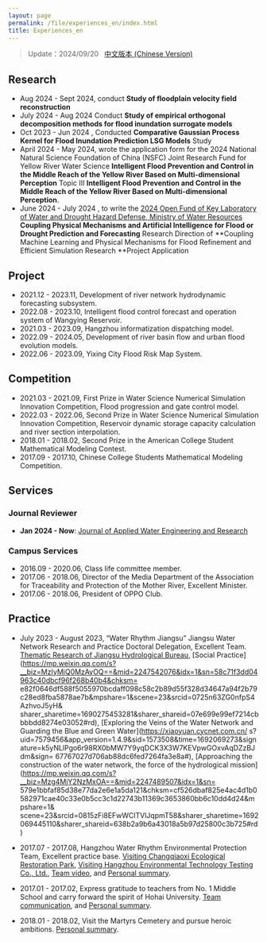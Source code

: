 ```yaml
---
layout: page
permalink: /file/experiences_en/index.html
title: Experiences_en
---
```


> Update：2024/09/20 &nbsp; [中文版本 (Chinese Version)](https://lujiabo98.github.io/experiences/)

## Research

- Aug 2024 - Sept 2024, conduct **Study of floodplain velocity field reconstruction**
- July 2024 - Aug 2024 Conduct **Study of empirical orthogonal decomposition methods for flood inundation surrogate models**
- Oct 2023 - Jun 2024 , Conducted **Comparative Gaussian Process Kernel for Flood Inundation Prediction LSG Models** Study<br>
- April 2024 - May 2024, wrote the application form for the 2024 National Natural Science Foundation of China (NSFC) Joint Research Fund for Yellow River Water Science **Intelligent Flood Prevention and Control in the Middle Reach of the Yellow River Based on Multi-dimensional Perception** Topic III **Intelligent Flood Prevention and Control in the Middle Reach of the Yellow River Based on Multi-dimensional Perception**.
- June 2024 - July 2024 , to write the [2024 Open Fund of Key Laboratory of Water and Drought Hazard Defense, Ministry of Water Resources](http://www.nhri.cn/art/2024/6/17/art_33_76659.html) **Coupling Physical Mechanisms and Artificial Intelligence for Flood or Drought Prediction and Forecasting** Research Direction of **Coupling Machine Learning and Physical Mechanisms for Flood Refinement and Efficient Simulation Research **Project Application





## Project

- 2021.12 - 2023.11, Development of river network hydrodynamic forecasting subsystem.
- 2022.08 - 2023.10, Intelligent flood control forecast and operation system of Wangying Reservoir.
- 2021.03 - 2023.09, Hangzhou informatization dispatching model.
- 2022.09 - 2024.05, Development of river basin flow and urban flood evolution models.
- 2022.06 - 2023.09, Yixing City Flood Risk Map System.

## Competition

- 2021.03 - 2021.09, First Prize in Water Science Numerical Simulation Innovation Competition, Flood progression and gate control model.
- 2022.03 - 2022.06, Second Prize in Water Science Numerical Simulation Innovation Competition, Reservoir dynamic storage capacity calculation and river section interpolation.
- 2018.01 - 2018.02, Second Prize in the American College Student Mathematical Modeling Contest.
- 2017.09 - 2017.10, Chinese College Students Mathematical Modeling Competition.<br>



## Services

### Journal Reviewer

- **Jan 2024 - Now**: [Journal of Applied Water Engineering and Research](https://www.tandfonline.com/journals/tjaw20)



### Campus Services

- 2016.09 - 2020.06, Class life committee member.
- 2017.06 - 2018.06, Director of the Media Department of the Association for Traceability and Protection of the Mother River, Excellent Minister.
- 2017.06 - 2018.06, President of OPPO Club.<br>

## Practice

- July 2023 - August 2023, “Water Rhythm Jiangsu” Jiangsu Water Network Research and Practice Doctoral Delegation, Excellent Team. [Thematic Research of Jiangsu Hydrological Bureau](https://shxy.hhu.edu.cn/2023/0718/c3462a263717/page.htm), [Social Practice](https://mp.weixin.qq.com/s?__biz=MzIyMjQ0MzAyOQ==&mid=2247542076&idx=1&sn=58c71f3dd04963c40dbcf96f268b40b4&chksm= e82f0646df588f5055970bcdaff098c58c2b89d55f328d34647a94f2b79c28ed8fba5878ae7b&mpshare=1&scene=23&srcid=0725n63ZG0nfpS4AzhvoJ5yH& sharer_sharetime=1690275453281&sharer_shareid=07e699e99ef7214cbbbbdd8274e03052#rd), [Exploring the Veins of the Water Network and Guarding the Blue and Green Water](https://xiaoyuan.cycnet.com.cn/ s?uid=7579456&app_version=1.4.9&sid=1573508&time=1692069273&signature=k5yNLlPgo6r98RX0bMW7Y9yqDCK3X3W7KEVpwGOxvAqDZzBJdm&sign= 67767027d706ab88dc6fed7264fa3e8a#), [Approaching the construction of the water network, the force of the hydrological mission](https://mp.weixin.qq.com/s?__biz=Mzg4MjY2NzMxOA==&mid=2247489507&idx=1&sn= 579e1bbfaf85d38e77da2e6e1a5da121&chksm=cf526dbaf825e4ac4d1b0582971cae40c33e0b5cc3c1d22743b11369c3653860bb6c10dd4d24&mpshare=1& scene=23&srcid=0815zFi8EFwWClTVlJqpmT58&sharer_sharetime=1692069445110&sharer_shareid=638b2a9b6a43018a5b97d25800c3b725#rd)

- 2017.07 - 2017.08, Hangzhou Water Rhythm Environmental Protection Team, Excellent practice base. [Visiting Changqiaoxi Ecological Restoration Park](https://shxy.hhu.edu.cn/2017/0711/c3463a53685/page.htm), [Visiting Hangzhou Environmental Technology Testing Co., Ltd.](https://shxy.hhu.edu.cn/2017/0708/c3463a53654/page.htm), [Team video](https://www.bilibili.com/video/BV1Ex411B72r/), and [Personal summary](https://lujiabo98.github.io/blogs/practice2_personal).
- 2017.01 - 2017.02, Express gratitude to teachers from No. 1 Middle School and carry forward the spirit of Hohai University. [Team communication](https://lujiabo98.github.io/blogs/practice1_team), and [Personal summary](https://lujiabo98.github.io/blogs/practice1_personal).
- 2018.01 - 2018.02, Visit the Martyrs Cemetery and pursue heroic ambitions. [Personal summary](https://lujiabo98.github.io/blogs/practice3_personal).
